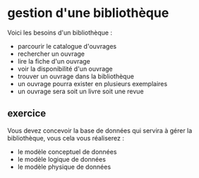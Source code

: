 # gestion d'une bibliothèque

Voici les besoins d'un bibliothèque :

- parcourir le catalogue d'ouvrages
- rechercher un ouvrage
- lire la fiche d'un ouvrage
- voir la disponibilité d'un ouvrage
- trouver un ouvrage dans la bibliothèque
- un ouvrage pourra exister en plusieurs exemplaires
- un ouvrage sera soit un livre soit une revue

## exercice

Vous devez concevoir la base de données qui servira à gérer la bibliothèque, vous cela vous réaliserez :

- le modèle conceptuel de données
- le modèle logique de données
- le modèle physique de données
